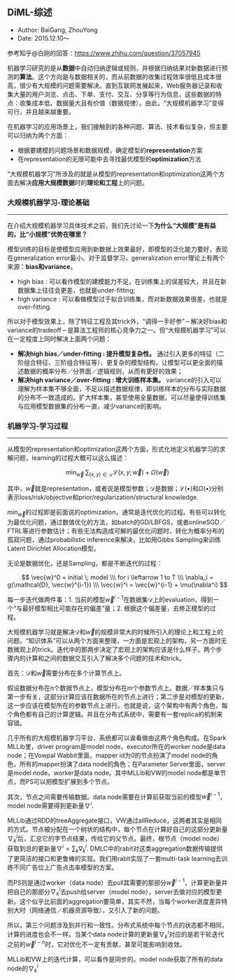 ## DiML-综述

+ Author: BaiGang, ZhouYong
+ Date: 2015.12.10～

参考知乎@白刚的回答：https://www.zhihu.com/question/37057945

机器学习研究的是从**数据**中自动归纳逻辑或规则，并根据归纳结果对新数据进行预测的**算法**。这个方向是与数据相关的，而从前数据的收集过程效率很低且成本很高，很少有大规模的问题需要解决。直到互联网发展起来，Web服务器记录和收集大量的用户浏览、点击、下单、支付、交互、分享等行为信息，这些数据的特点：收集成本低、数据量大且有价值（数据规律）。由此，“大规模机器学习”变得可行，并且越来越重要。

在机器学习的应用场景上，我们接触到的各种问题、算法、技术看似复杂，但主要可以归纳为两个方面：

+ 根据要建模的问题场景和数据规模，确定模型的**representation**方案
+ 在representation的无限可能中去寻找最优模型的**optimization**方法

“大规模机器学习”所涉及的就是从模型的representation和optimization这两个方面去解决**应用大规模数据**时的**理论和工程**上的问题。

### 大规模机器学习-理论基础
---

在介绍大规模机器学习具体技术之前，我们先讨论一下**为什么“大规模”是有益的，比“小规模”优势在哪里？**

模型训练的目标是使模型应用到新数据上效果最好，即模型的泛化能力要好，表现在generalization error最小。对于监督学习，generalization error理论上有两个来源：**bias和variance**。

+ high bias : 可以看作模型的建模能力不足，在训练集上的误差较大，并且在新数据集上往往会更差，也就是under-fitting;
+ high variance : 可以看做模型过于拟合训练集，而对新数据效果很差，也就是over-fitting.

所以对于模型效果上，除了特征工程及其trick外，“调得一手好参”－解决好bias和variance的tradeoff－是算法工程师的核心竞争力之一。但“大规模机器学习”可以在一定程度上同时解决上面两个问题：

+ **解决high bias／under-fitting : 提升模型复杂性。** 通过引入更多的特征（二阶组合特征、三阶组合特征等）、更复杂的模型结构，让模型可以更全面的描述数据的概率分布／分界面／逻辑规则，从而有更好的效果；
+ **解决high variance／over-fitting : 增大训练样本集。** variance的引入可以理解为样本集不够全面，不足以描述数据规律，即训练样本的分布与实际数据的分布不一致造成的。扩大样本集，甚至使用全量数据，可以尽量使得训练集与应用模型数据集的分布一直，减少variance的影响。

### 机器学习-学习过程
---

从模型的representation和optimization这两个方面，形式化地定义机器学习的求解问题，learning的过程大概可以这么描述：

$$
\min_\vec{w} \; \sum_{(x, y) \in \mathcal{D}} \mathcal{L}(x,y; \vec{w}) \; + \; \Omega(\vec{w})
$$

其中，$\vec{w}$就是representation，或者说是模型参数；$\mathcal{D}$是数据；$\mathcal{L}(\bullet)$和$\Omega(\bullet)$分别表示loss/risk/objective和prior/regularization/structural knowledge.

$min_{\vec{w}}$的过程即是前面说的optimization，通常是迭代优化的过程。有些可以转化为最优化问题，通过数值优化的方法，如batch的GD/LBFGS，或者onlineSGD／FTRL等进行参数估计；有些无法构造成可解的最优化问题时，转化为概率分布的孤寂问题，通过probabilistic inference来解决，比如用Gibbs Sampling来训练Latent Dirichlet Allocation模型。

无论是数据优化，还是Sampling，都是不断迭代的过程：

$$
\vec{w}^0 = initial \; model \\\
for i \leftarrow 1 to T \\\
\nabla_i = g(\mathcal{D}, \vec{w}^{i-1}) \\\
\vec{w}^i = \vec{w}^{i-1} + \mu(\nabla^i)
$$

每一步迭代做两件事：1. 当前的模型$\vec{w}^{i-1}$在数据集$\mathcal{D}$上的evaluation，得到一个“与最好模型相比可能存在的偏差”量；2. 根据这个偏差量，去修正模型的过程。


大规模机器学习就是解决$\mathcal{D}$和$\vec{w}$的规模非常大的时候所引入的理论上和工程上的问题。“知识体系”可以从两个方面来整理，一方面是宏观上的架构，另一方面时无数微观上的trick。迭代中的那两步决定了宏观上的架构应该是什么样子。两个步骤内的计算和之间的数据交互引入了解决多个问题的技术和trick。

首先：$\mathcal{D}$和$\vec{w}$需要分布在多个计算节点上。

假设数据分布在n个数据节点上，模型分布在m个参数节点上。数据／样本集只与第一步有关，这部分计算应该在数据所在的节点上进行；第二步是对模型的更新，这一步应该在模型所在的参数节点上进行。也就是说，这个架构中有两个角色，每个角色都有自己的计算逻辑。并且在分布式系统中，需要有一套replica的机制来容错。

几乎所有的大规模机器学习平台、系统都可以诶看做由这两个角色构成。在Spark MLLib里，driver program是model node，executor所在的worker node是data node；在Vowpal Wabbit里面，mapper id为0的节点扮演了model node的角色，所有的mapper扮演了data node的角色；在Parameter Server里面，server是model node，worker是data node。其中MLLib和VW的model node都是单节点，而PS可以把模型扩展到多个节点。

其次，节点之间需要传输数据。data node需要在计算前获取当前的模型$\vec{w}^{i-1}$，model node需要得到更新量$\nabla^{i}$.

MLLib通过RDD的treeAggregate接口，VW通过allReduce，这两者其实是相同的方式。节点被分配在一个树状的结构中，每个节点在计算好自己的这部分更新量$\nabla_{k}^{i}$后，汇总它的字节点结果，传给它的父节点。最终，根节点（model node）获取到总的更新量$\nabla^{i} = \sum_k \nabla_k^i$. DMLC中的rabit对这类aggregation数据传输提供了更简洁的接口和更鲁棒的实现。我们用rabit实现了一套multi-task learning去训练不同广告位上广告点击率模型的方案。

而PS则是通过worker（data node）去pull其需要的那部分$\vec{w}^{i-1}$，计算更新量并把自己的那部分$\nabla_k^i$去push给server（model node），server去做对应的模型更新。这个似乎比前面的aggregation要简单，其实不然，当每个worker进度差异特别大时（网络通信／机器资源导致），又引入了新的问题。

所以，第三个问题涉及到并行和一致性。分布式系统中每个节点的状态都不相同，计算的进度也会不一样。当某个data node计算的更新量$\nabla_k^i$对应的是若干轮迭代之前的$\vec{w}^{i-n}$时，它对优化不一定有贡献，甚至可能影响到收敛。

MLLib和VW上的迭代计算，可以看作是同步的。model node获取了所有的data node的$\nabla_k^i$

